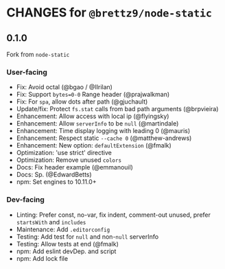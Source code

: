 # CHANGES for `@brettz9/node-static`

## 0.1.0

Fork from `node-static`

### User-facing

- Fix: Avoid octal (@bgao / @Ilrilan)
- Fix: Support `bytes=0-0` Range header (@prajwalkman)
- Fix: For `spa`, allow dots after path (@gjuchault)
- Update/fix: Protect `fs.stat` calls from bad path arguments (@brpvieira)
- Enhancement: Allow access with local ip (@flyingsky)
- Enhancement: Allow `serverInfo` to be `null` (@martindale)
- Enhancement: Time display logging with leading 0 (@mauris)
- Enhancement: Respect static `--cache 0` (@matthew-andrews)
- Enhancement: New option: `defaultExtension` (@fmalk)
- Optimization: 'use strict' directive
- Optimization: Remove unused `colors`
- Docs: Fix header example (@emmanouil)
- Docs: Sp. (@EdwardBetts)
- npm: Set engines to 10.11.0+

### Dev-facing

- Linting: Prefer const, no-var, fix indent, comment-out unused,
    prefer `startsWith` and `includes`
- Maintenance: Add `.editorconfig`
- Testing: Add test for `null` and non-`null` serverInfo
- Testing: Allow tests at end (@fmalk)
- npm: Add eslint devDep. and script
- npm: Add lock file
